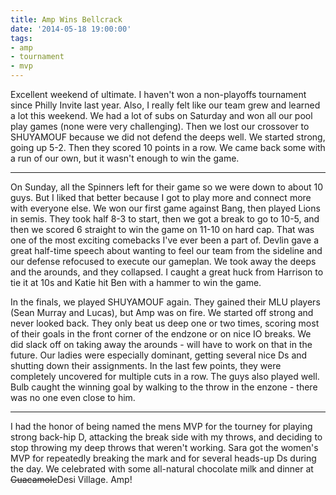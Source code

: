 ```yaml
---
title: Amp Wins Bellcrack
date: '2014-05-18 19:00:00'
tags:
- amp
- tournament
- mvp
---
```


Excellent weekend of ultimate. I haven't won a non-playoffs tournament since Philly Invite last year. Also, I really felt like our team grew and learned a lot this weekend. We had a lot of subs on Saturday and won all our pool play games (none were very challenging). Then we lost our crossover to SHUYAMOUF because we did not defend the deeps well. We started strong, going up 5-2. Then they scored 10 points in a row. We came back some with a run of our own, but it wasn't enough to win the game.

---

On Sunday, all the Spinners left for their game so we were down to about 10 guys. But I liked that better because I got to play more and connect more with everyone else. We won our first game against Bang, then played Lions in semis. They took half 8-3 to start, then we got a break to go to 10-5, and then we scored 6 straight to win the game on 11-10 on hard cap. That was one of the most exciting comebacks I've ever been a part of. Devlin gave a great half-time speech about wanting to feel our team from the sideline and our defense refocused to execute our gameplan. We took away the deeps and the arounds, and they collapsed. I caught a great huck from Harrison to tie it at 10s and Katie hit Ben with a hammer to win the game. 

In the finals, we played SHUYAMOUF again. They gained their MLU players (Sean Murray and Lucas), but Amp was on fire. We started off strong and never looked back. They only beat us deep one or two times, scoring most of their goals in the front corner of the endzone or on nice IO breaks. We did slack off on taking away the arounds - will have to work on that in the future. Our ladies were especially dominant, getting several nice Ds and shutting down their assignments. In the last few points, they were completely uncovered for multiple cuts in a row. The guys also played well. Bulb caught the winning goal by walking to the throw in the enzone - there was no one even close to him. 

---

I had the honor of being named the mens MVP for the tourney for playing strong back-hip D, attacking the break side with my throws, and deciding to stop throwing my deep throws that weren't working. Sara got the women's MVP for repeatedly breaking the mark and for several heads-up Ds during the day. We celebrated with some all-natural chocolate milk and dinner at <strike>Guacamole</strike>Desi Village. Amp!
